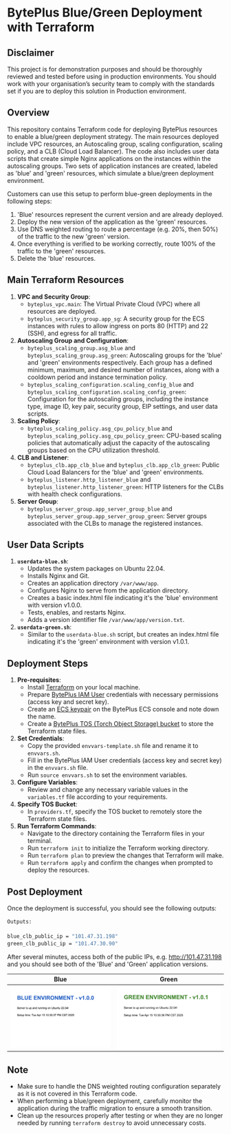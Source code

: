 # BytePlus Blue/Green Deployment with Terraform

## Disclaimer
This project is for demonstration purposes and should be thoroughly reviewed and tested before using in production environments. You should work with your organisation’s security team to comply with the standards set if you are to deploy this solution in Production environment.

## Overview
This repository contains Terraform code for deploying BytePlus resources to enable a blue/green deployment strategy. The main resources deployed include VPC resources, an Autoscaling group, scaling configuration, scaling policy, and a CLB (Cloud Load Balancer). The code also includes user data scripts that create simple Nginx applications on the instances within the autoscaling groups. Two sets of application instances are created, labeled as 'blue' and 'green' resources, which simulate a blue/green deployment environment.

Customers can use this setup to perform blue-green deployments in the following steps:
1. 'Blue' resources represent the current version and are already deployed.
1. Deploy the new version of the application as the 'green' resources.
1. Use DNS weighted routing to route a percentage (e.g. 20%, then 50%) of the traffic to the new 'green' version.
1. Once everything is verified to be working correctly, route 100% of the traffic to the 'green' resources.
1. Delete the 'blue' resources.

## Main Terraform Resources
1. **VPC and Security Group**:
    - `byteplus_vpc.main`: The Virtual Private Cloud (VPC) where all resources are deployed.
    - `byteplus_security_group.app_sg`: A security group for the ECS instances with rules to allow ingress on ports 80 (HTTP) and 22 (SSH), and egress for all traffic.
2. **Autoscaling Group and Configuration**:
    - `byteplus_scaling_group.asg_blue` and `byteplus_scaling_group.asg_green`: Autoscaling groups for the 'blue' and 'green' environments respectively. Each group has a defined minimum, maximum, and desired number of instances, along with a cooldown period and instance termination policy.
    - `byteplus_scaling_configuration.scaling_config_blue` and `byteplus_scaling_configuration.scaling_config_green`: Configuration for the autoscaling groups, including the instance type, image ID, key pair, security group, EIP settings, and user data scripts.
3. **Scaling Policy**:
    - `byteplus_scaling_policy.asg_cpu_policy_blue` and `byteplus_scaling_policy.asg_cpu_policy_green`: CPU-based scaling policies that automatically adjust the capacity of the autoscaling groups based on the CPU utilization threshold.
4. **CLB and Listener**:
    - `byteplus_clb.app_clb_blue` and `byteplus_clb.app_clb_green`: Public Cloud Load Balancers for the 'blue' and 'green' environments.
    - `byteplus_listener.http_listener_blue` and `byteplus_listener.http_listener_green`: HTTP listeners for the CLBs with health check configurations.
5. **Server Group**:
    - `byteplus_server_group.app_server_group_blue` and `byteplus_server_group.app_server_group_green`: Server groups associated with the CLBs to manage the registered instances.

## User Data Scripts
1. **`userdata-blue.sh`**:
    - Updates the system packages on Ubuntu 22.04.
    - Installs Nginx and Git.
    - Creates an application directory `/var/www/app`.
    - Configures Nginx to serve from the application directory.
    - Creates a basic index.html file indicating it's the 'blue' environment with version v1.0.0.
    - Tests, enables, and restarts Nginx.
    - Adds a version identifier file `/var/www/app/version.txt`.
2. **`userdata-green.sh`**:
    - Similar to the `userdata-blue.sh` script, but creates an index.html file indicating it's the 'green' environment with version v1.0.1.

## Deployment Steps
1. **Pre-requisites**:
    - Install [Terraform](https://developer.hashicorp.com/terraform/install) on your local machine.
    - Prepare [BytePlus IAM User](https://docs.byteplus.com/en/docs/byteplus-platform/docs-creating-a-user) credentials with necessary permissions (access key and secret key).
    - Create an [ECS keypair](https://docs.byteplus.com/en/docs/ecs/Creating-key-pairs) on the BytePlus ECS console and note down the name.
    - Create a [BytePlus TOS (Torch Object Storage) bucket](https://docs.byteplus.com/en/docs/tos/docs-create-a-bucket) to store the Terraform state files.
2. **Set Credentials**:
    - Copy the provided `envvars-template.sh` file and rename it to `envvars.sh`.
    - Fill in the BytePlus IAM User credentials (access key and secret key) in the `envvars.sh` file.
    - Run `source envvars.sh` to set the environment variables.
3. **Configure Variables**:
    - Review and change any necessary variable values in the `variables.tf` file according to your requirements.
4. **Specify TOS Bucket**:
    - In `providers.tf`, specify the TOS bucket to remotely store the Terraform state files.
5. **Run Terraform Commands**:
    - Navigate to the directory containing the Terraform files in your terminal.
    - Run `terraform init` to initialize the Terraform working directory.
    - Run `terraform plan` to preview the changes that Terraform will make.
    - Run `terraform apply` and confirm the changes when prompted to deploy the resources.

## Post Deployment
Once the deployment is successful, you should see the following outputs:
```bash
Outputs:

blue_clb_public_ip = "101.47.31.198"
green_clb_public_ip = "101.47.30.90"
```

After several minutes, access both of the public IPs, e.g. http://101.47.31.198 and you should see both of the 'Blue' and 'Green' application versions.

| Blue | Green |
| ---- | ---- |
| ![](images/blue-app.png) | ![](images/green-app.png) |

## Note
- Make sure to handle the DNS weighted routing configuration separately as it is not covered in this Terraform code.
- When performing a blue/green deployment, carefully monitor the application during the traffic migration to ensure a smooth transition.
- Clean up the resources properly after testing or when they are no longer needed by running `terraform destroy` to avoid unnecessary costs.